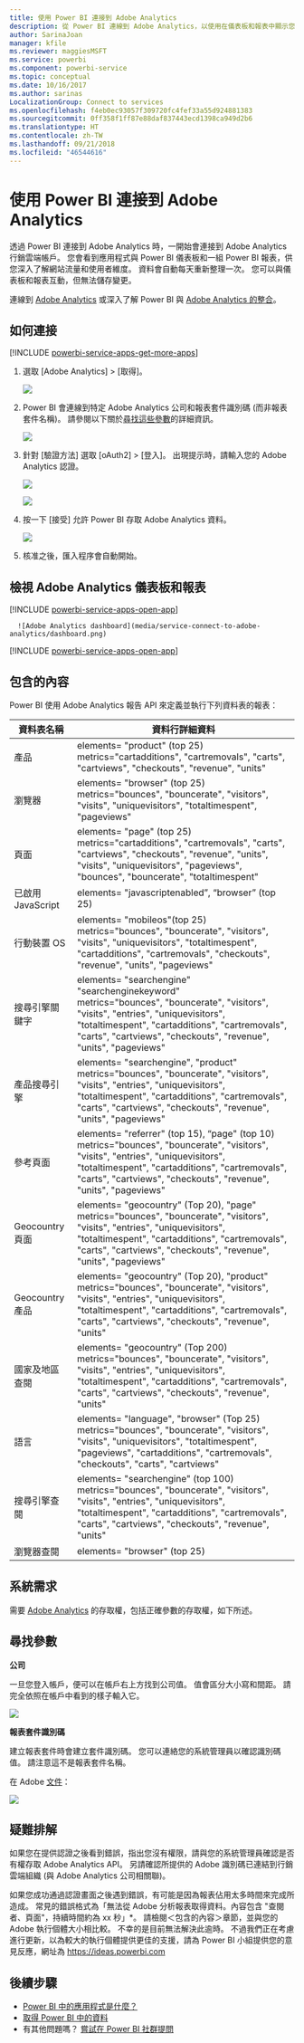 ```yaml
---
title: 使用 Power BI 連接到 Adobe Analytics
description: 從 Power BI 連線到 Adobe Analytics，以使用在儀表板和報表中顯示您帳戶資料的應用程式。
author: SarinaJoan
manager: kfile
ms.reviewer: maggiesMSFT
ms.service: powerbi
ms.component: powerbi-service
ms.topic: conceptual
ms.date: 10/16/2017
ms.author: sarinas
LocalizationGroup: Connect to services
ms.openlocfilehash: f4eb0ec93057f309720fc4fef33a55d924881383
ms.sourcegitcommit: 0ff358f1ff87e88daf837443ecd1398ca949d2b6
ms.translationtype: HT
ms.contentlocale: zh-TW
ms.lasthandoff: 09/21/2018
ms.locfileid: "46544616"
---
```

# <a name="connect-to-adobe-analytics-with-power-bi"></a>使用 Power BI 連接到 Adobe Analytics
透過 Power BI 連接到 Adobe Analytics 時，一開始會連接到 Adobe Analytics 行銷雲端帳戶。 您會看到應用程式與 Power BI 儀表板和一組 Power BI 報表，供您深入了解網站流量和使用者維度。 資料會自動每天重新整理一次。 您可以與儀表板和報表互動，但無法儲存變更。

連線到 [Adobe Analytics](https://app.powerbi.com/getdata/services/adobe-analytics) 或深入了解 Power BI 與 [Adobe Analytics 的整合](https://powerbi.microsoft.com/integrations/adobe-analytics)。

## <a name="how-to-connect"></a>如何連接
[!INCLUDE [powerbi-service-apps-get-more-apps](./includes/powerbi-service-apps-get-more-apps.md)]

1. 選取 [Adobe Analytics] \> [取得]。
   
   ![](media/service-connect-to-adobe-analytics/adobe.png)
2. Power BI 會連線到特定 Adobe Analytics 公司和報表套件識別碼 (而非報表套件名稱)。 請參閱以下關於[尋找這些參數](#FindingParams)的詳細資訊。
   
   ![](media/service-connect-to-adobe-analytics/parameters.png)
3. 針對 [驗證方法] 選取 [oAuth2] \> [登入]。 出現提示時，請輸入您的 Adobe Analytics 認證。 
   
    ![](media/service-connect-to-adobe-analytics/creds.png)
   
    ![](media/service-connect-to-adobe-analytics/adobe_signin.png)
4. 按一下 [接受]  允許 Power BI 存取 Adobe Analytics 資料。
   
   ![](media/service-connect-to-adobe-analytics/adobe_authorize.png)
5. 核准之後，匯入程序會自動開始。 

## <a name="view-the-adobe-analytics-dashboard-and-reports"></a>檢視 Adobe Analytics 儀表板和報表
[!INCLUDE [powerbi-service-apps-open-app](./includes/powerbi-service-apps-open-app.md)]

      ![Adobe Analytics dashboard](media/service-connect-to-adobe-analytics/dashboard.png)

[!INCLUDE [powerbi-service-apps-open-app](./includes/powerbi-service-apps-what-now.md)]

## <a name="whats-included"></a>包含的內容
Power BI 使用 Adobe Analytics 報告 API 來定義並執行下列資料表的報表：

| **資料表名稱** | **資料行詳細資料** |
| --- | --- |
| 產品 |elements=  "product" (top 25) </br> metrics="cartadditions", "cartremovals", "carts", "cartviews", "checkouts", "revenue", "units" |
| 瀏覽器 |elements= "browser" (top 25)</br>  metrics="bounces", "bouncerate", "visitors", "visits", "uniquevisitors", "totaltimespent", "pageviews" |
| 頁面 |elements= "page" (top 25)</br>  metrics="cartadditions", "cartremovals", "carts", "cartviews", "checkouts", "revenue", "units", "visits", "uniquevisitors", "pageviews", "bounces", "bouncerate", "totaltimespent" |
| 已啟用 JavaScript |elements=  "javascriptenabled”, “browser” (top 25) |
| 行動裝置 OS |elements= "mobileos"(top 25)</br> metrics="bounces", "bouncerate", "visitors", "visits", "uniquevisitors", "totaltimespent", "cartadditions", "cartremovals", "checkouts", "revenue", "units", "pageviews" |
| 搜尋引擎關鍵字 |elements= "searchengine" "searchenginekeyword"</br>  metrics="bounces", "bouncerate", "visitors", "visits", "entries", "uniquevisitors", "totaltimespent", "cartadditions", "cartremovals", "carts", "cartviews", "checkouts", "revenue", "units", "pageviews" |
| 產品搜尋引擎 |elements= "searchengine", "product"</br>  metrics="bounces", "bouncerate", "visitors", "visits", "entries", "uniquevisitors", "totaltimespent", "cartadditions", "cartremovals", "carts", "cartviews", "checkouts", "revenue", "units", "pageviews" |
| 參考頁面 |elements= "referrer" (top 15), “page" (top 10)</br>  metrics="bounces", "bouncerate", "visitors", "visits", "entries", "uniquevisitors", "totaltimespent", "cartadditions", "cartremovals", "carts", "cartviews", "checkouts", "revenue", "units", "pageviews" |
| Geocountry 頁面 |elements= "geocountry" (Top 20), "page"</br>  metrics="bounces", "bouncerate", "visitors", "visits", "entries", "uniquevisitors", "totaltimespent", "cartadditions", "cartremovals", "carts", "cartviews", "checkouts", "revenue", "units", "pageviews" |
| Geocountry 產品 |elements= "geocountry" (Top 20), "product"</br> metrics="bounces", "bouncerate", "visitors", "visits", "entries", "uniquevisitors", "totaltimespent", "cartadditions", "cartremovals", "carts", "cartviews", "checkouts", "revenue", "units" |
| 國家及地區查閱 |elements= "geocountry" (Top 200)</br>  metrics="bounces", "bouncerate", "visitors", "visits", "entries", "uniquevisitors", "totaltimespent", "cartadditions", "cartremovals", "carts", "cartviews", "checkouts", "revenue", "units" |
| 語言 |elements= "language", "browser" (Top 25)</br>  metrics="bounces", "bouncerate", "visitors", "visits", "uniquevisitors", "totaltimespent", "pageviews", "cartadditions", "cartremovals", "checkouts", "carts", "cartviews" |
| 搜尋引擎查閱 |elements= "searchengine" (top 100)</br>  metrics="bounces", "bouncerate", "visitors", "visits", "entries", "uniquevisitors", "totaltimespent", "cartadditions", "cartremovals", "carts", "cartviews", "checkouts", "revenue", "units" |
| 瀏覽器查閱 |elements= "browser" (top 25) |

## <a name="system-requirements"></a>系統需求
需要 [Adobe Analytics](http://www.adobe.com/marketing-cloud/web-analytics.html) 的存取權，包括正確參數的存取權，如下所述。

<a name="FindingParams"></a>

## <a name="finding-parameters"></a>尋找參數
**公司**

一旦您登入帳戶，便可以在帳戶右上方找到公司值。 值會區分大小寫和間距。 請完全依照在帳戶中看到的樣子輸入它。

![](media/service-connect-to-adobe-analytics/adobe_companies.png)

**報表套件識別碼**

建立報表套件時會建立套件識別碼。 您可以連絡您的系統管理員以確認識別碼值。 請注意這不是報表套件名稱。

在 Adobe [文件](https://marketing.adobe.com/resources/help/en_US/reference/new_report_suite.html)：

![](media/service-connect-to-adobe-analytics/reportsuiteid.png)

## <a name="troubleshooting"></a>疑難排解
如果您在提供認證之後看到錯誤，指出您沒有權限，請與您的系統管理員確認是否有權存取 Adobe Analytics API。 另請確認所提供的 Adobe 識別碼已連結到行銷雲端組織 (與 Adobe Analytics 公司相關聯)。

如果您成功通過認證畫面之後遇到錯誤，有可能是因為報表佔用太多時間來完成所造成。 常見的錯誤格式為「無法從 Adobe 分析報表取得資料。內容包含 &quot;查閱者、頁面&quot;，持續時間約為 xx 秒」*。 請檢閱＜包含的內容＞章節，並與您的 Adobe 執行個體大小相比較。 不幸的是目前無法解決此逾時。 不過我們正在考慮進行更新，以為較大的執行個體提供更佳的支援，請為 Power BI 小組提供您的意見反應，網址為 https://ideas.powerbi.com

## <a name="next-steps"></a>後續步驟
* [Power BI 中的應用程式是什麼？](consumer/end-user-apps.md)
* [取得 Power BI 中的資料](service-get-data.md)
* 有其他問題嗎？ [嘗試在 Power BI 社群提問](http://community.powerbi.com/)

